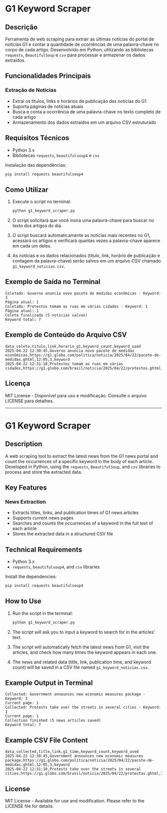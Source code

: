 # G1 Keyword Scraper

## Descrição
Ferramenta de web scraping para extrair as últimas notícias do portal de notícias G1 e contar a quantidade de ocorrências de uma palavra-chave no corpo de cada artigo. Desenvolvido em Python, utilizando as bibliotecas `requests`, `BeautifulSoup` e `csv` para processar e armazenar os dados extraídos.

## Funcionalidades Principais
### Extração de Notícias
- Extrai os títulos, links e horários de publicação das notícias do G1
- Suporta páginas de notícias atuais
- Busca e conta a ocorrência de uma palavra-chave no texto completo de cada artigo
- Armazenamento dos dados extraídos em um arquivo CSV estruturado

## Requisitos Técnicos
- Python 3.x
- Bibliotecas `requests`, `beautifulsoup4` e `csv`

Instalação das dependências:
```bash
pip install requests beautifulsoup4
```

## Como Utilizar
1. Execute o script no terminal:
   ```bash
   python g1_keyword_scraper.py
   ```

2. O script solicitará que você insira uma palavra-chave para buscar no texto dos artigos do dia.

3. O script buscará automaticamente as notícias mais recentes no G1, acessará os artigos e verificará quantas vezes a palavra-chave aparece em cada um deles.

4. As notícias e os dados relacionados (título, link, horário de publicação e contagem da palavra-chave) serão salvos em um arquivo CSV chamado `g1_keyword_noticias.csv`.

## Exemplo de Saída no Terminal
```plaintext
Coletado: Governo anuncia novo pacote de medidas econômicas - Keyword: 3
Página atual: 1
Coletado: Protestos tomam as ruas em várias cidades - Keyword: 1
Página atual: 1
Coleta finalizada (5 notícias salvas)
Keyword total: 7
```

## Exemplo de Conteúdo do Arquivo CSV
```csv
data_coleta,titulo,link,horario_g1,keyword_count,keyword_used
2025-04-22 12:30:45,Governo anuncia novo pacote de medidas econômicas,https://g1.globo.com/politica/noticia/2025/04/22/pacote-de-medidas.ghtml,12:05,3,keyword
2025-04-22 12:31:10,Protestos tomam as ruas em várias cidades,https://g1.globo.com/brasil/noticia/2025/04/22/protestos.ghtml,11:50,1,keyword
```

## Licença
MIT License - Disponível para uso e modificação. Consulte o arquivo LICENSE para detalhes.

--------------------------------------
# G1 Keyword Scraper

## Description
A web scraping tool to extract the latest news from the G1 news portal and count the occurrences of a specific keyword in the body of each article. Developed in Python, using the `requests`, `BeautifulSoup`, and `csv` libraries to process and store the extracted data.

## Key Features
### News Extraction
- Extracts titles, links, and publication times of G1 news articles
- Supports current news pages
- Searches and counts the occurrences of a keyword in the full text of each article
- Stores the extracted data in a structured CSV file

## Technical Requirements
- Python 3.x
- `requests`, `beautifulsoup4`, and `csv` libraries

Install the dependencies:
```bash
pip install requests beautifulsoup4
```

## How to Use
1. Run the script in the terminal:
   ```bash
   python g1_keyword_scraper.py
   ```

2. The script will ask you to input a keyword to search for in the articles' text.

3. The script will automatically fetch the latest news from G1, visit the articles, and check how many times the keyword appears in each one.

4. The news and related data (title, link, publication time, and keyword count) will be saved in a CSV file named `g1_keyword_noticias.csv`.

## Example Output in Terminal
```plaintext
Collected: Government announces new economic measures package - Keyword: 3
Current page: 1
Collected: Protests take over the streets in several cities - Keyword: 1
Current page: 1
Collection finished (5 news articles saved)
Keyword total: 7
```

## Example CSV File Content
```csv
data_collected,title,link,g1_time,keyword_count,keyword_used
2025-04-22 12:30:45,Government announces new economic measures package,https://g1.globo.com/politica/noticia/2025/04/22/pacote-de-medidas.ghtml,12:05,3,keyword
2025-04-22 12:31:10,Protests take over the streets in several cities,https://g1.globo.com/brasil/noticia/2025/04/22/protestos.ghtml,11:50,1,keyword
```

## License
MIT License - Available for use and modification. Please refer to the LICENSE file for details.
